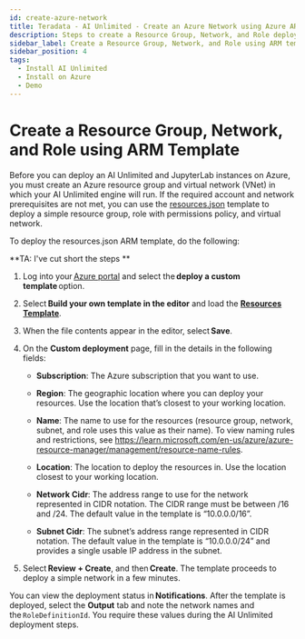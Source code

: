 ```yaml
---
id: create-azure-network
title: Teradata - AI Unlimited - Create an Azure Network using Azure ARM
description: Steps to create a Resource Group, Network, and Role deploy AI Unlimited in a demo environment. 
sidebar_label: Create a Resource Group, Network, and Role using ARM template
sidebar_position: 4
tags:
  - Install AI Unlimited
  - Install on Azure
  - Demo
---
```


# Create a Resource Group, Network, and Role using ARM Template 

Before you can deploy an AI Unlimited and JupyterLab instances on Azure, you must create an Azure resource group and virtual network (VNet) in which your AI Unlimited engine will run. If the required account and network prerequisites are not met, you can use the [resources.json](https://github.com/Teradata/ai-unlimited/blob/develop/deployments/azure/resources.json) template to deploy a simple resource group, role with permissions policy, and virtual network. 

To deploy the resources.json ARM template, do the following:

**TA: I've cut short the steps **

1. Log into your [Azure portal](https://portal.azure.com) and select the **deploy a custom template** option.

2. Select **Build your own template in the editor** and load the **[Resources Template](https://github.com/Teradata/ai-unlimited/blob/develop/deployments/azure/resources.json)**. 

3. When the file contents appear in the editor, select **Save**. 

4. On the **Custom deployment** page, fill in the details in the following fields: 

    - **Subscription**: The Azure subscription that you want to use. 

    - **Region**: The geographic location where you can deploy your resources. Use the location that’s closest to your working location. 

    - **Name**: The name to use for the resources (resource group, network, subnet, and role uses this value as their name). To view naming rules and restrictions, see https://learn.microsoft.com/en-us/azure/azure-resource-manager/management/resource-name-rules. 

    - **Location**: The location to deploy the resources in. Use the location closest to your working location. 

    - **Network Cidr**: The address range to use for the network represented in CIDR notation. The CIDR range must be between /16 and /24. The default value in the template is “10.0.0.0/16”. 

    - **Subnet Cidr**: The subnet’s address range represented in CIDR notation. The default value in the template is “10.0.0.0/24” and provides a single usable IP address in the subnet. 

5. Select **Review + Create**, and then **Create**. The template proceeds to deploy a simple network in a few minutes.  

You can view the deployment status in **Notifications**. After the template is deployed, select the **Output** tab and note the network names and the `RoleDefinitionId`. You require these values during the AI Unlimited deployment steps. 
